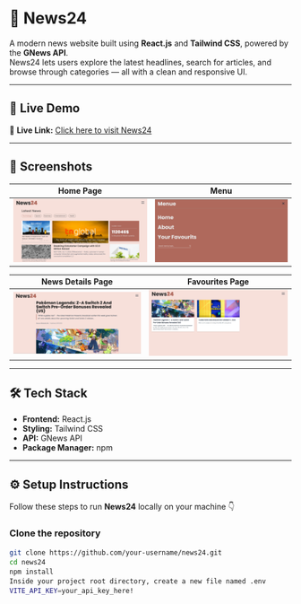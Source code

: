 # 📰 News24

A modern news website built using **React.js** and **Tailwind CSS**, powered by the **GNews API**.  
News24 lets users explore the latest headlines, search for articles, and browse through categories — all with a clean and responsive UI.

---

## 🚀 Live Demo
🔗 **Live Link:** [Click here to visit News24](https://news-fix.vercel.app/)  


---

## 📸 Screenshots

| Home Page | Menu |
|------------|-------|
| ![Home Page](./HomePage.png) | ![Menu](./Menu.png) |


| News Details Page | Favourites Page |
|--------------------|-----------------|
| ![News Details](./NewsDetails.png) | ![Favourites](./Favourits.png) |


---

## 🛠️ Tech Stack

- **Frontend:** React.js  
- **Styling:** Tailwind CSS  
- **API:** GNews API  
- **Package Manager:** npm  

---

## ⚙️ Setup Instructions

Follow these steps to run **News24** locally on your machine 👇

### Clone the repository
```bash
git clone https://github.com/your-username/news24.git
cd news24
npm install
Inside your project root directory, create a new file named .env
VITE_API_KEY=your_api_key_here!